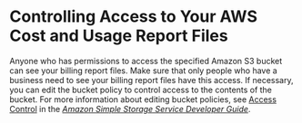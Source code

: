 # Controlling Access to Your AWS Cost and Usage Report Files<a name="billing-reports-gettingstarted-access"></a>

Anyone who has permissions to access the specified Amazon S3 bucket can see your billing report files\. Make sure that only people who have a business need to see your billing report files have this access\. If necessary, you can edit the bucket policy to control access to the contents of the bucket\. For more information about editing bucket policies, see [Access Control](https://docs.aws.amazon.com/AmazonS3/latest/dev/UsingAuthAccess.html) in the *[Amazon Simple Storage Service Developer Guide](https://docs.aws.amazon.com/AmazonS3/latest/dev/)*\.